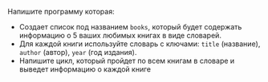 Напишите программу которая:

- Создает список под названием `books`, который будет содержать информацию о 5 ваших любимых книгах в виде словарей.
- Для каждой книги используйте словарь с ключами: `title` (название), `author` (автор), `year` (год издания).
- Напишите цикл, который пройдет по всем книгам в словаре и выведет информацию о каждой книге

